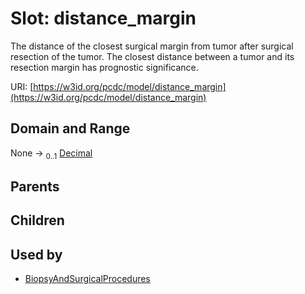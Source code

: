 
# Slot: distance_margin


The distance of the closest surgical margin from tumor after surgical resection of the tumor. The closest distance between a tumor and its resection margin has prognostic significance.

URI: [https://w3id.org/pcdc/model/distance_margin](https://w3id.org/pcdc/model/distance_margin)


## Domain and Range

None &#8594;  <sub>0..1</sub> [Decimal](types/Decimal.md)

## Parents


## Children


## Used by

 * [BiopsyAndSurgicalProcedures](BiopsyAndSurgicalProcedures.md)
